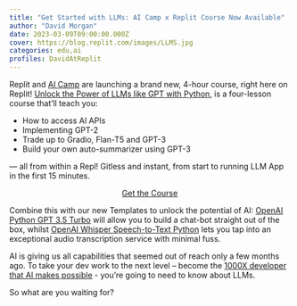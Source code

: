 ```yaml
---
title: "Get Started with LLMs: AI Camp x Replit Course Now Available"
author: "David Morgan"
date: 2023-03-09T09:00:00.000Z
cover: https://blog.replit.com/images/LLMS.jpg
categories: edu,ai
profiles: DavidAtReplit
---
```

Replit and [AI Camp](https://www.ai-camp.org/) are launching a brand new, 4-hour course, right here on Replit! [Unlock the Power of LLMs like GPT with Python](https://replit.com/learn/ai-camp-unlock-llms), is a four-lesson course that’ll teach you:

* How to access AI APIs
* Implementing GPT-2
* Trade up to Gradio, Flan-T5 and GPT-3
* Build your own auto-summarizer using GPT-3 

— all from within a Repl! Gitless and instant, from start to running LLM App in the first 15 minutes.

 <div style="display: flex; justify-content: center;">
      <a class="cta-btn" href="https://replit.com/learn/ai-camp-unlock-llms" target="_blank">Get the Course</a>
    </div>

Combine this with our new Templates to unlock the potential of AI: [OpenAI Python GPT 3.5 Turbo](https://replit.com/@replit/OpenAI-Python-GPT-35-Turbo?v=1) will allow you to build a chat-bot straight out of the box, whilst [OpenAI Whisper Speech-to-Text Python](https://replit.com/@replit/OpenAI-Whisper-Speech-to-Text-Python?v=1) lets you tap into an exceptional audio transcription service with minimal fuss.

AI is giving us all capabilities that seemed out of reach only a few months ago. To take your dev work to the next level – become the [1000X developer that AI makes possible](https://a16z.simplecast.com/episodes/the-1000x-developer-oDUq9ZPN) - you’re going to need to know about LLMs. 

So what are you waiting for?

